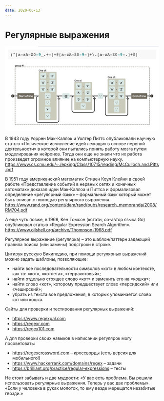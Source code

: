 ```yaml
---
date: 2020-06-13
---
```


# Регулярные выражения

![Regexp](regexp.jpeg "Regexp")

В 1943 году Уоррен Мак-Каллок и Уолтер Питтс опубликовали научную статью «Логическое исчисление идей лежащих в основе нервной деятельности» в которой они пытались понять работу мозга путем моделирования нейронов. Тогда они еще не знали что их работа произведет огромное влияние на компьютерную науку.
https://www.cs.cmu.edu/~./epxing/Class/10715/reading/McCulloch.and.Pitts.pdf

В 1951 году американский математик Стивен Коул Клейни в своей работе «Представление событий в нервных сетях и конечных автоматах» доказал идеи Мак-Каллоа и Питтса и формализовал определение «регулярный язык» – формальный язык который может быть описан с помощью регулярного выражения.
https://www.rand.org/content/dam/rand/pubs/research_memoranda/2008/RM704.pdf

А еще чуть позже, в 1968, Кен Томсон (кстати, со-автор языка Go) опубликовал статью «Regular Expression Search Algorithm».
https://www.oilshell.org/archive/Thompson-1968.pdf

Регулярное выражение (регулярка) – это шаблон/паттерн задающий правила поиска (или замены) подстроки в строке.

Цитируя русскую Википедию, при помощи регулярных выражений можно задать шаблоны, позволяющие:

- найти все последовательности символов «кот» в любом контексте, как то: «кот», «котлета», «терракотовый»;
- найти отдельно стоящее слово «кот» и заменить его на «кошка»;
- найти слово «кот», которому предшествует слово «персидский» или «чеширский»;
- убрать из текста все предложения, в которых упоминается слово кот или кошка.

Сайты для проверки и тестирования регулярных выражений:

- https://www.regexpal.com
- https://regexr.com
- https://regex101.com

А для проверки своих навыков в написании регулярок могу посоветовать:

- https://regexcrossword.com – кроссворды (есть версия для мобильного!)
- https://www.hackerrank.com/domains/regex – задачи
- https://brilliant.org/practice/regular-expressions – тесты

Не стоит забывать и две мудрости:
«У вас есть проблема. Вы решили использовать регулярные выражения. Теперь у вас две проблемы».
«Если у человека в руках молоток, то ему везде мерещатся незабитые гвозди.»
